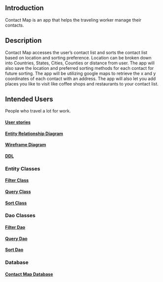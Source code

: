 ## Introduction

Contact Map is an app that helps the traveling worker manage their contacts. 

## Description

Contact  Map accesses the user’s contact list and sorts the contact list based on location and sorting preference. Location can be broken down into Countries, States, Cities, Counties or distance from user. 
The app will also save the location and preferred sorting methods for each contact for future sorting. The app will be utilizing google maps to retrieve the x and y coordinates of each contact with an address. The app will also let you add places you like to visit like coffee shops and restaurants to your contact list.  

## Intended Users

People who travel a lot for work. 

#### [User stories](docs/user-stories.md) 
#### [Entity Relationship Diagram](docs/erd.md)
#### [Wireframe Diagram](docs/wireframe.md)
#### [DDL](docs/ddl.md)
### Entity Classes
#### [Filter Class](docs/filter.md)
#### [Query Class](docs/query.md)
#### [Sort Class](docs/sort.md)
### Dao Classes
#### [Filter Dao](docs/filterdao.md)
#### [Query Dao](docs/querydao.md)
#### [Sort Dao](docs/sortdao.md)
### Database
#### [Contact Map Database](docs/database.md)